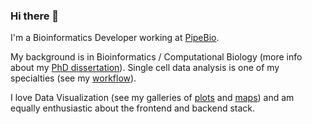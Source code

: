 ### Hi there 👋

I'm a Bioinformatics Developer working at [PipeBio](https://pipebio.com/).

My background is in Bioinformatics / Computational Biology (more info about my
[PhD dissertation](https://romanhaa.github.io/phd_thesis/)).
Single cell data analysis is one of my specialties (see my
[workflow](https://romanhaa.github.io/projects/scrnaseq_workflow/)).


I love Data Visualization (see my galleries of
[plots](https://romanhaa.github.io/plots/) and
[maps](https://github.com/romanhaa/plot-maps)) and am equally enthusiastic about
the frontend and backend stack.

<!--
**romanhaa/romanhaa** is a ✨ _special_ ✨ repository because its `README.md` (this file) appears on your GitHub profile.

Here are some ideas to get you started:

- 🔭 I’m currently working on ...
- 🌱 I’m currently learning ...
- 👯 I’m looking to collaborate on ...
- 🤔 I’m looking for help with ...
- 💬 Ask me about ...
- 📫 How to reach me: ...
- 😄 Pronouns: ...
- ⚡ Fun fact: ...
-->
